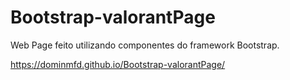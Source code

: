 # Bootstrap-valorantPage

Web Page feito utilizando componentes do framework Bootstrap.

https://dominmfd.github.io/Bootstrap-valorantPage/
